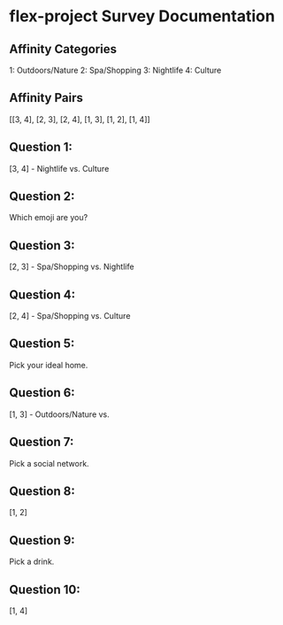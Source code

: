 # flex-project Survey Documentation

## Affinity Categories

1: Outdoors/Nature
2: Spa/Shopping
3: Nightlife
4: Culture

## Affinity Pairs
[[3, 4], [2, 3], [2, 4], [1, 3], [1, 2], [1, 4]]

## Question 1:
[3, 4] - Nightlife vs. Culture

## Question 2:
Which emoji are you?

## Question 3:
[2, 3] - Spa/Shopping vs. Nightlife

## Question 4:
[2, 4] - Spa/Shopping vs. Culture

## Question 5:
Pick your ideal home.

## Question 6:
[1, 3] - Outdoors/Nature vs. 

## Question 7:
Pick a social network.

## Question 8:
[1, 2]

## Question 9:
Pick a drink.

## Question 10:
[1, 4]
